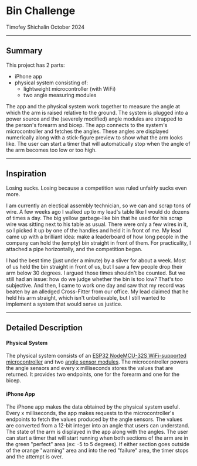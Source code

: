 
# Bin Challenge
Timofey Shichalin
October 2024

---
## Summary
This project has 2 parts:
- iPhone app
- physical system consisting of:
    - lightweight microcontroller (with WiFi)
    - two angle measuring modules

The app and the physical system work together to measure the angle at which the arm is raised relative to the ground. The system is plugged into a power source and the (severely modified) angle modules are strapped to the person's forearm and bicep. The app connects to the system's microcontroller and fetches the angles. These angles are displayed numerically along with a stick-figure preview to show what the arm looks like. The user can start a timer that will automatically stop when the angle of the arm becomes too low or too high.

---
## Inspiration
Losing sucks. Losing because a competition was ruled unfairly sucks even more.

I am currently an electical assembly technician, so we can and scrap tons of wire. A few weeks ago I walked up to my lead's table like I would do dozens of times a day. The big yellow garbage-like bin that he used for his scrap wire was sitting next to his table as usual. There were only a few wires in it, so I picked it up by one of the handles and held it in front of me. My lead came up with a brilliant idea: make a leaderboard of how long people in the company can hold the (empty) bin straight in front of them. For practicality, I attached a pipe horizontally, and the competition began.

I had the best time (just under a minute) by a sliver for about a week. Most of us held the bin straight in front of us, but I saw a few people drop their arm below 30 degrees. I argued those times shouldn't be counted. But we still had an issue: how do we judge whether the bin is too low? That's too subjective. And then, I came to work one day and saw that my record was beaten by an alledged Cross-Fitter from our office. My lead claimed that he held his arm straight, which isn't unbelievable, but I still wanted to implement a system that would serve us justice.

---
## Detailed Description
#### Physical System
The physical system consists of an [ESP32 NodeMCU-32S WiFi-supported microcontroller](https://www.amazon.com/dp/B0C8H6ZGRR?ref=ppx_yo2ov_dt_b_fed_asin_title&th=1) and two [angle sensor modules](https://www.amazon.com/dp/B0BXH9B6X1?ref=ppx_yo2ov_dt_b_fed_asin_title). The microcontroller powers the angle sensors and every x milliseconds stores the values that are returned. It provides two endpoints, one for the forearm and one for the bicep.

#### iPhone App
The iPhone app makes the data obtained by the physical system useful. Every x milliseconds, the app makes requests to the microcontroller's endpoints to fetch the values produced by the angle sensors. The values are converted from a 12-bit integer into an angle that users can understand. The state of the arm is displayed in the app along with the angles. The user can start a timer that will start running when both sections of the arm are in the green "perfect" area (ex: -5 to 5 degrees). If either section goes outside of the orange "warning" area and into the red "failure" area, the timer stops and the attempt is over.